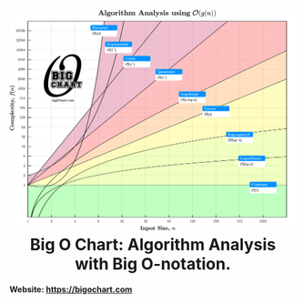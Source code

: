 <h1 align="center">
  <a name="logo"><img src="www/250301_bigochart_loglog.png" alt="Big O Chart" width="750"></a>
  <br>
  Big O Chart: Algorithm Analysis <br>with Big O-notation.
</h1>
<h4>Website: <a href="https://bigochart.com">https://bigochart.com</a></h4>
